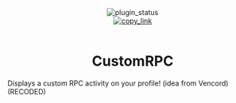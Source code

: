 <!--
  * This file was autogenerated
  * If you want to change anything, do so in the readmes.mjs script
  * https://github.com/nexpid/RevengePlugins/edit/main/scripts/readmes.mjs
-->

<div align="center">
  <img alt="plugin_status" src="https://img.shields.io/badge/plugin_status-unfinished-9399b2?style=for-the-badge&labelColor=1e1e2e" />
  <br/>
  <a href="https://vendetta.nexpid.xyz/customrpc">
    <img alt="copy_link" src="https://img.shields.io/badge/copy_link-1e1e2e?style=for-the-badge" />
  </a>
</div>
<br/>
<div align="center">
  <h1>CustomRPC</h1>
</div>

Displays a custom RPC activity on your profile! (idea from Vencord) (RECODED)
